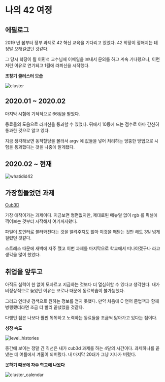 # 나의 42 여정

## 에필로그

2019 년 봄부터 정부 과제로 42 혁신 교육을 기다리고 있었다. 42 학장이 정해지는 데 정말 오래걸렸던 것같다.

그 당시 학장이 될 이민석 교수님께 이메일을 보내서 문의를 하고 계속 기다렸으나, 이런저런 이유로 연기되고 1월에 라피신을 시작했다.

**초창기 클러스터 모습**

![cluster](https://user-images.githubusercontent.com/59194905/116810785-af4aa380-ab80-11eb-8080-d3d772b44f9f.jpg)

## 2020.01 ~ 2020.02

마지막 시험에 기적적으로 66점을 받았다.

동료들의 도움으로 라피신을 통과할 수 있었다. 뒤에서 10등에 드는 점수로 아마 간신히 통과한 것으로 알고 있다.

지금 생각해보면 동적할당을 몰라서 argv 에 값들을 넣어 처리하는 엉뚱한 방법으로 시험을 통과했다는 것을 나중에 알게됐다.

## 2020.02 ~ 현재

![whatidid42](https://user-images.githubusercontent.com/59194905/116810988-cccc3d00-ab81-11eb-883d-4c55996e4a23.png)

## 가장힘들었던 과제

[Cub3D](https://github.com/PennyBlack2008/42_Cub3D)

가장 애착이가는 과제이다. 지금보면 형편없지만, 제대로된 메뉴얼 없이 rgb 를 픽셀에 찍어보는 것부터 시작해서 여기까지왔다.

파일이 포인터로 불러와진다는 것을 알려주지도 않아 이것을 깨닫는 것만 해도 3일 넘게 걸렸던 것같다. 

스트레스 때문에 새벽에 자주 깼고 이번 과제를 마지막으로 학교에서 떠나야겠구나 라고 생각을 많이 했었다.

## 취업을 앞두고

아직도 실력이 한 없이 모자르고 지금하는 것보다 더 열심히할 수 있다고 생각한다. 내가 비정상적으로 늦었던 이유는 코로나 때문에 동료학습이 불가능했다.

그리고 인터넷 검색으로 원하는 정보를 얻지 못했다. 만약 처음에 C 언어 문법책과 함께 병행했더라면 조금 더 빨리 끝냈었을 것같다.

다행인 점은 나보다 훨씬 똑똑하고 노력하는 동료들을 조금씩 닮아가고 있다는 점이다.

**성장 속도**

![level_histories](https://user-images.githubusercontent.com/59194905/116811759-f25b4580-ab85-11eb-9487-21e3a672f236.png)

중간에 보이는 정말 긴 직선은 내가 cub3d 과제를 하는 4달의 시간이다. 과제하나를 끝냈는 데 여름에서 겨울이 되버렸다. 내 마지막 20대가 그냥 지나가 버렸다.

**못하기 때문에 자주 학교에 나왔다**

![cluster_calendar](https://user-images.githubusercontent.com/59194905/116812015-63e7c380-ab87-11eb-8085-6e0a3e081083.png)

